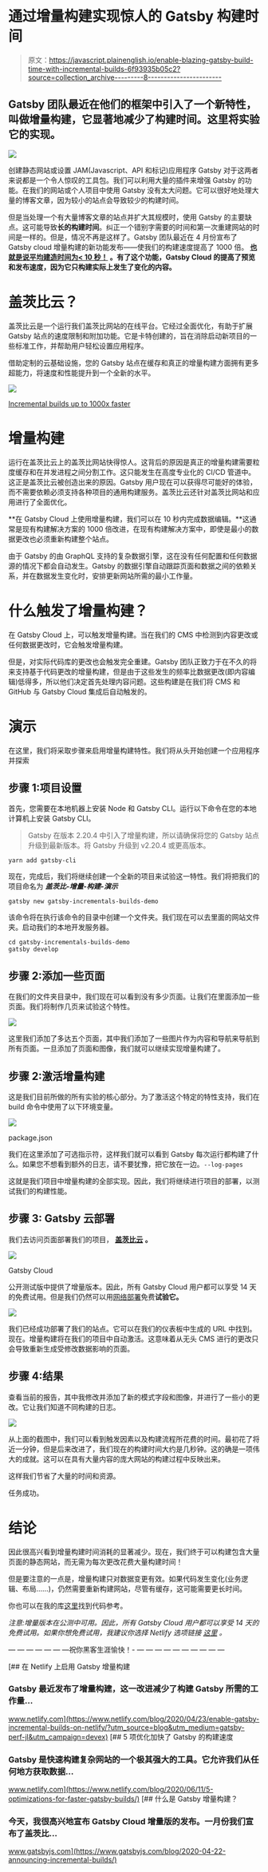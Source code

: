 # 通过增量构建实现惊人的 Gatsby 构建时间

> 原文：<https://javascript.plainenglish.io/enable-blazing-gatsby-build-time-with-incremental-builds-6f93935b05c2?source=collection_archive---------8----------------------->

## Gatsby 团队最近在他们的框架中引入了一个新特性，叫做增量构建，它显著地减少了构建时间。这里将实验它的实现。

![](img/84629e2dcc51bd26b1ab1e61d95a0eb9.png)

创建静态网站或设置 JAM(Javascript、API 和标记)应用程序 Gatsby 对于这两者来说都是一个令人惊叹的工具包。我们可以利用大量的插件来增强 Gatsby 的功能。在我们的网站或个人项目中使用 Gatsby 没有太大问题。它可以很好地处理大量的博客文章，因为较小的站点会导致较少的构建时间。

但是当处理一个有大量博客文章的站点并扩大其规模时，使用 Gatsby 的主要缺点。这可能导致**长的构建时间**。纠正一个错别字需要的时间和第一次重建网站的时间是一样的。但是，情况不再是这样了。Gatsby 团队最近在 4 月份宣布了 Gatsby cloud 增量构建的新功能发布——使我们的构建速度提高了 1000 倍。 [**也就是说平均建造时间为< 10 秒！**](https://www.gatsbyjs.com/blog/2020-04-22-announcing-incremental-builds/) **。有了这个功能，Gatsby Cloud 的提高了预览和发布速度，因为它只构建实际上发生了变化的内容。**

# 盖茨比云？

盖茨比云是一个运行我们盖茨比网站的在线平台。它经过全面优化，有助于扩展 Gatsby 站点的速度限制和附加功能。它是卡特创建的，旨在消除启动新项目的一些标准工作，并帮助用户轻松设置应用程序。

借助定制的云基础设施，您的 Gatsby 站点在缓存和真正的增量构建方面拥有更多超能力，将速度和性能提升到一个全新的水平。

![](img/a88eb9a1b5c9228d5cdf0b63205de4e7.png)

[Incremental builds up to 1000x faster](https://www.gatsbyjs.com/cloud/)

# 增量构建

运行在盖茨比云上的盖茨比网站快得惊人。这背后的原因是真正的增量构建需要粒度缓存和在并发进程之间分割工作。这只能发生在高度专业化的 CI/CD 管道中。这正是盖茨比云被创造出来的原因。Gatsby 用户现在可以获得尽可能好的体验，而不需要依赖必须支持各种项目的通用构建服务。盖茨比云还针对盖茨比网站和应用进行了全面优化。

**在 Gatsby Cloud 上使用增量构建，我们可以在 10 秒内完成数据编辑。**这通常是现有构建解决方案的 1000 倍改进，在现有构建解决方案中，即使是最小的数据更改也必须重新构建整个站点。

由于 Gatsby 的由 GraphQL 支持的复杂数据引擎，这在没有任何配置和任何数据源的情况下都会自动发生。Gatsby 的数据引擎自动跟踪页面和数据之间的依赖关系，并在数据发生变化时，安排更新网站所需的最小工作量。

# 什么触发了增量构建？

在 Gatsby Cloud 上，可以触发增量构建。当在我们的 CMS 中检测到内容更改或任何数据更改时，它会触发增量构建。

但是，对实际代码库的更改也会触发完全重建。Gatsby 团队正致力于在不久的将来支持基于代码更改的增量构建，但是由于这些发生的频率比数据更改(即内容编辑)低得多，所以他们决定首先处理内容问题。这些构建是在我们将 CMS 和 GitHub 与 Gatsby Cloud 集成后自动触发的。

# 演示

在这里，我们将采取步骤来启用增量构建特性。我们将从头开始创建一个应用程序并探索

## 步骤 1:项目设置

首先，您需要在本地机器上安装 Node 和 Gatsby CLI。运行以下命令在您的本地计算机上安装 Gatsby CLI。

> Gatsby 在版本 2.20.4 中引入了增量构建，所以请确保将您的 Gatsby 站点升级到最新版本。将 Gatsby 升级到 v2.20.4 或更高版本。

```
yarn add gatsby-cli
```

现在，完成后，我们将继续创建一个全新的项目来试验这一特性。我们将把我们的项目命名为 ***盖茨比-增量-构建-演示***

```
gatsby new gatsby-incrementals-builds-demo
```

该命令将在执行该命令的目录中创建一个文件夹。我们现在可以去里面的网站文件夹。启动我们的本地开发服务器。

```
cd gatsby-incrementals-builds-demo
gatsby develop
```

## 步骤 2:添加一些页面

在我们的文件夹目录中，我们现在可以看到没有多少页面。让我们在里面添加一些页面。我们将制作几页来试验这个特性。

![](img/2970c371ac529ce69b32c8bafa0b7f5a.png)

这里我们添加了多达五个页面，其中我们添加了一些图片作为内容和导航来导航到所有页面。一旦添加了页面和图像，我们就可以继续实现增量构建了。

## 步骤 2:激活增量构建

这是我们目前所做的所有实验的核心部分。为了激活这个特定的特性支持，我们在 build 命令中使用了以下环境变量。

![](img/b5bac73e02c65f0a81fbb8d840d0c8ce.png)

package.json

我们在这里添加了可选指示符，这样我们就可以看到 Gatsby 每次运行都构建了什么。如果您不想看到额外的日志，请不要犹豫，把它放在一边。`--log-pages`

这就是我们项目中增量构建的全部实现。因此，我们将继续进行项目的部署，以测试我们的构建性能。

## 步骤 3: Gatsby 云部署

我们去访问页面部署我们的项目， [**盖茨比云**](https://www.gatsbyjs.com/get-started/) **。**

![](img/fa97a10c773ee6c5f1ecc1cc8e08b2fd.png)

Gatsby Cloud

公开测试版中提供了增量版本。因此，所有 Gatsby Cloud 用户都可以享受 14 天的免费试用。但是我们仍然可以用[网络部署](https://www.netlify.com/blog/2020/04/23/enable-gatsby-incremental-builds-on-netlify/)免费**试验它。**

![](img/77ff7386548ab0b84432d7051cba7f07.png)

我们已经成功部署了我们的站点。它可以在我们的仪表板中生成的 URL 中找到。现在。增量构建将在我们的项目中自动激活。这意味着从无头 CMS 进行的更改只会导致重新生成受修改数据影响的页面。

## 步骤 4:结果

查看当前的报告，其中我修改并添加了新的模式字段和图像，并进行了一些小的更改。它让我们知道不同构建的日志。

![](img/cda08d9cf328268186966c145e9a1b63.png)

从上面的截图中，我们可以看到触发因素以及构建流程所花费的时间。最初花了将近一分钟，但是后来改进了，我们现在的构建时间大约是几秒钟。这的确是一项伟大的成就。这可以在具有大量内容的庞大网站的构建过程中反映出来。

这样我们节省了大量的时间和资源。

任务成功。

# 结论

因此很高兴看到增量构建时间消耗的显著减少。现在，我们终于可以构建包含大量页面的静态网站，而无需为每次更改花费大量构建时间！

但是要注意的一点是，增量构建只对数据变更有效。如果代码发生变化(业务逻辑、布局……)，仍然需要重新构建网站，尽管有缓存，这可能需要更长时间。

你也可以在我的库[这里](https://github.com/ishan-me/Gatsby-Incrementals-Builds-Demo)找到代码参考。

*注意:增量版本在公测中可用。因此，所有 Gatsby Cloud 用户都可以享受 14 天的免费试用。如果你想免费试用，我建议你选择 Netlify 选项链接* [*这里*](https://www.netlify.com/blog/2020/04/23/enable-gatsby-incremental-builds-on-netlify/?utm_source=twitter&utm_medium=gatsby-inc-builds-jl&utm_campaign=devex) *。*

— — — — — — —祝你黑客生涯愉快！- — — — — — — — — — —

[](https://www.netlify.com/blog/2020/04/23/enable-gatsby-incremental-builds-on-netlify/?utm_source=blog&utm_medium=gatsby-perf-jl&utm_campaign=devex) [## 在 Netlify 上启用 Gatsby 增量构建

### Gatsby 最近发布了增量构建，这一改进减少了构建 Gatsby 所需的工作量…

www.netlify.com](https://www.netlify.com/blog/2020/04/23/enable-gatsby-incremental-builds-on-netlify/?utm_source=blog&utm_medium=gatsby-perf-jl&utm_campaign=devex) [](https://www.netlify.com/blog/2020/06/11/5-optimizations-for-faster-gatsby-builds/) [## 5 项优化加快了 Gatsby 的构建速度

### Gatsby 是快速构建复杂网站的一个极其强大的工具。它允许我们从任何地方获取数据…

www.netlify.com](https://www.netlify.com/blog/2020/06/11/5-optimizations-for-faster-gatsby-builds/) [](https://www.gatsbyjs.com/blog/2020-04-22-announcing-incremental-builds/) [## 什么是 Gatsby 增量构建？

### 今天，我很高兴地宣布 Gatsby Cloud 增量版的发布。一月份我们宣布了盖茨比…

www.gatsbyjs.com](https://www.gatsbyjs.com/blog/2020-04-22-announcing-incremental-builds/)